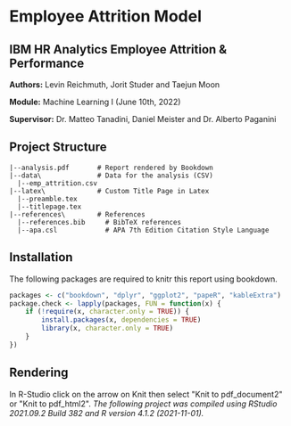 # Employee Attrition Model
## IBM HR Analytics Employee Attrition & Performance

**Authors:** Levin Reichmuth, Jorit Studer and Taejun Moon

**Module:** Machine Learning I (June 10th, 2022)

**Supervisor:** Dr. Matteo Tanadini, Daniel Meister and Dr. Alberto Paganini

## Project Structure

```
|--analysis.pdf       # Report rendered by Bookdown
|--data\              # Data for the analysis (CSV)
  |--emp_attrition.csv 
|--latex\             # Custom Title Page in Latex
  |--preamble.tex     
  |--titlepage.tex
|--references\        # References
  |--references.bib     # BibTeX references
  |--apa.csl            # APA 7th Edition Citation Style Language
```

## Installation

The following packages are required to knitr this report using bookdown.

```r
packages <- c("bookdown", "dplyr", "ggplot2", "papeR", "kableExtra")
package.check <- lapply(packages, FUN = function(x) {
    if (!require(x, character.only = TRUE)) {
        install.packages(x, dependencies = TRUE)
        library(x, character.only = TRUE)
    }
})
```

## Rendering

In R-Studio click on the arrow on Knit then select "Knit to pdf_document2" or "Knit to pdf_html2".
*The following project was compiled using RStudio 2021.09.2 Build 382 and R version 4.1.2 (2021-11-01).*
